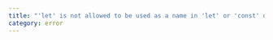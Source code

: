 ```yaml
---
title: "'let' is not allowed to be used as a name in 'let' or 'const' declarations."
category: error
---
```

